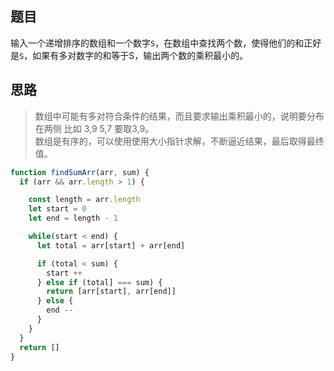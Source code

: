 ## 题目

输入一个递增排序的数组和一个数字`S`，在数组中查找两个数，使得他们的和正好是`S`，如果有多对数字的和等于S，输出两个数的乘积最小的。

## 思路

> 数组中可能有多对符合条件的结果，而且要求输出乘积最小的，说明要分布在两侧 比如 3,9 5,7 要取3,9。<br>
数组是有序的，可以使用使用大小指针求解，不断逼近结果，最后取得最终值。

```js
function findSumArr(arr, sum) {
  if (arr && arr.length > 1) {

    const length = arr.length
    let start = 0
    let end = length - 1

    while(start < end) {
      let total = arr[start] + arr[end]

      if (total < sum) {
        start ++
      } else if (total] === sum) {
        return [arr[start], arr[end]]
      } else {
        end --
      }
    }
  }
  return []
}
```
